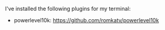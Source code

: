 I've installed the following plugins for my terminal:

* powerlevel10k: https://github.com/romkatv/powerlevel10k
